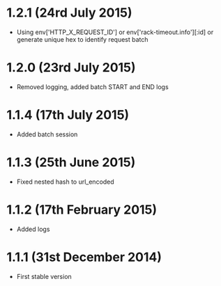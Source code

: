 # 1.2.1 (24rd July 2015)
* Using env['HTTP_X_REQUEST_ID'] or env['rack-timeout.info'][:id] or generate unique hex to identify request batch

# 1.2.0 (23rd July 2015)
* Removed logging, added batch START and END logs

# 1.1.4 (17th July 2015)
* Added batch session

# 1.1.3 (25th June 2015)
* Fixed nested hash to url_encoded

# 1.1.2 (17th February 2015)
* Added logs

# 1.1.1 (31st December 2014)
* First stable version
